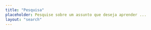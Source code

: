 ```yaml
---
title: "Pesquisa"
placeholder: Pesquise sobre um assunto que deseja aprender ...
layout: "search"
---
```

